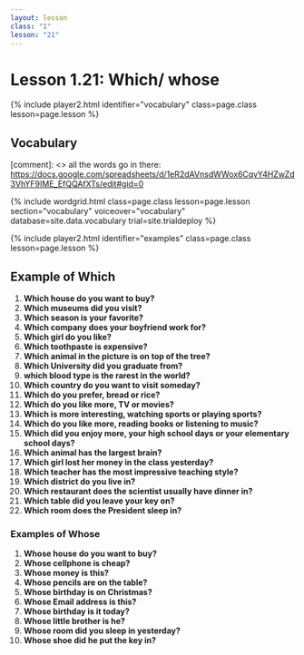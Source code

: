 ```yaml
---
layout: lesson
class: "1"
lesson: "21"
---
```



# Lesson 1.21: Which/ whose 


{% include player2.html identifier="vocabulary" class=page.class lesson=page.lesson %}
## Vocabulary 

[comment]: <>  all the words go in there: https://docs.google.com/spreadsheets/d/1eR2dAVnsdWWox6CqvY4HZwZd3VhYF9IME_EfQQAfXTs/edit#gid=0

{% include wordgrid.html 
		class=page.class 
		lesson=page.lesson 
		section="vocabulary"
		voiceover="vocabulary"
		database=site.data.vocabulary 
		trial=site.trialdeploy %}



{% include player2.html identifier="examples" class=page.class lesson=page.lesson %}

## Example of Which
1. **Which house do you want to buy?**
2. **Which museums did you visit?**
3. **Which season is your favorite?**
4. **Which company does your boyfriend work for?**
5. **Which girl do you like?**
6. **Which toothpaste is expensive?** 
7. **Which animal in the picture is on top of the tree?**
8. **Which University did you graduate from?**
9. **which blood type is the rarest in the world?**
10. **Which country do you want to visit someday?**
11. **Which do you prefer, bread or rice?**
12. **Which do you like more, TV or movies?**
13. **Which is more interesting, watching sports or playing sports?**
14. **Which do you like more, reading books or listening to music?**
15. **Which did you enjoy more, your high school days or your elementary school days?**
14. **Which animal has the largest brain?**
15. **Which girl lost her money in the class yesterday?**
16. **Which teacher has the most impressive teaching style?**
17. **Which district do you live in?**
18. **Which restaurant does the scientist usually have dinner in?**
19. **Which table did you leave your key on?**
20. **Which room does the President sleep in?**

### Examples of Whose 
1. **Whose house do you want to buy?**
2. **Whose cellphone is cheap?**
3. **Whose money is this?**
4. **Whose pencils are on the table?**
5. **Whose birthday is on Christmas?**
6. **Whose Email address is this?**
7. **Whose birthday is it today?**
8. **Whose little brother is he?**
9. **Whose room did you sleep in yesterday?**
10. **Whose shoe did he put the key in?** 